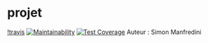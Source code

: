 # projet
[!travis](https://travis-ci.org/smdu57/projet.svg?branch=master)
[![Maintainability](https://api.codeclimate.com/v1/badges/b56010836e408b57b8bb/maintainability)](https://codeclimate.com/github/smdu57/projet/maintainability)
[![Test Coverage](https://api.codeclimate.com/v1/badges/b56010836e408b57b8bb/test_coverage)](https://codeclimate.com/github/smdu57/projet/test_coverage)
Auteur : Simon Manfredini
